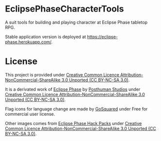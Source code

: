 # EclipsePhaseCharacterTools

A suit tools for building and playing character at Eclipse Phase tabletop RPG.

Stable application version is deployed at https://eclipse-phase.herokuapp.com/.

# License
This project is provided under [Creative Common Licence Attribution-NonCommercial-ShareAlike 3.0 Unported (CC BY-NC-SA 3.0)](http://creativecommons.org/licenses/by-nc-sa/3.0/).

It is a derivated work of [Eclipse Phase](http://eclipsephase.com/) by [Posthuman Studios](http://posthumanstudios.com/) under [Creative Common Licence Attribution-NonCommercial-ShareAlike 3.0 Unported (CC BY-NC-SA 3.0)](http://creativecommons.org/licenses/by-nc-sa/3.0/).

Flag icons for language change are made by [GoSquared](https://www.iconfinder.com/iconsets/flags_gosquared) under Free for commercial user license.

Other images comes from [Eclipse Phase Hack Packs](http://www.drivethrurpg.com/browse.php?keywords=eclipse+phase+hack+pack) under [Creative Common Licence Attribution-NonCommercial-ShareAlike 3.0 Unported (CC BY-NC-SA 3.0)](http://creativecommons.org/licenses/by-nc-sa/3.0/).